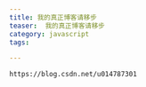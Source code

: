 ```yaml
---
title: 我的真正博客请移步
teaser:  我的真正博客请移步
category: javascript
tags:

---
```




```
https://blog.csdn.net/u014787301
```
